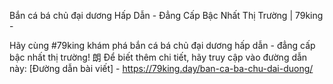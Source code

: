 Bắn cá bá chủ đại dương Hấp Dẫn - Đẳng Cấp Bậc Nhất Thị Trường | 79king - 

Hãy cùng #79king khám phá bắn cá bá chủ đại dương hấp dẫn - đẳng cấp bậc nhất thị trường! 朗 Để biết thêm chi tiết, hãy truy cập vào đường dẫn này: [Đường dẫn bài viết] - https://79king.day/ban-ca-ba-chu-dai-duong/
